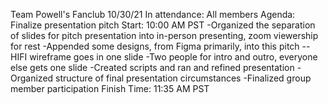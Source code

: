 Team Powell's Fanclub
10/30/21
In attendance: All members
Agenda: Finalize presentation pitch
Start: 10:00 AM PST
-Organized the separation of slides for pitch presentation into in-person presenting, zoom viewership for rest
-Appended some designs, from Figma primarily, into this pitch
--HIFI wireframe goes in one slide
-Two people for intro and outro, everyone else gets one slide
-Created scripts and ran and refined presentation
-Organized structure of final presentation circumstances
-Finalized group member participation
Finish Time: 11:35 AM PST
